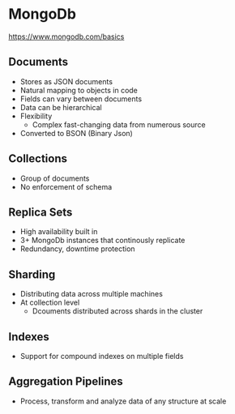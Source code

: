 # MongoDb
https://www.mongodb.com/basics

## Documents
- Stores as JSON documents
- Natural mapping to objects in code
- Fields can vary between documents
- Data can be hierarchical
- Flexibility
  -  Complex fast-changing data from numerous source
- Converted to BSON (Binary Json)

## Collections
- Group of documents
- No enforcement of schema

## Replica Sets
- High availability built in
- 3+ MongoDb instances that continously replicate
- Redundancy, downtime protection

## Sharding
- Distributing data across multiple machines
- At collection level
  - Dcouments distributed across shards in the cluster

## Indexes
- Support for compound indexes on multiple fields

## Aggregation Pipelines
- Process, transform and analyze data of any structure at scale
